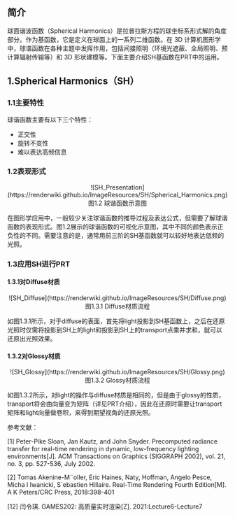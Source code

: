 ## 简介

球面谐波函数（Spherical Harmonics）是拉普拉斯方程的球坐标系形式解的角度部分。作为基函数，它是定义在球面上的一系列二维函数。在 3D 计算机图形学中，球谐函数在各种主题中发挥作用，包括间接照明（环境光遮蔽、全局照明、预计算辐射传输等）和 3D 形状建模等。下面主要介绍SH基函数在PRT中的运用。

## 1.Spherical Harmonics（SH）

### 1.1主要特性

球谐函数主要有以下三个特性：

* 正交性
* 旋转不变性
* 难以表达高频信息

### 1.2表现形式

<div align=center>![SH_Presentation](https://renderwiki.github.io/ImageResources/SH/Spherical_Harmonics.png)</div>

<center>图1.2 球谐函数示意图</center>

在图形学应用中，一般较少关注球谐函数的推导过程及表达公式，但需要了解球谐函数的表现形式。图1.2展示的球谐函数的可视化示意图，其中不同的颜色表示正负性的不同。需要注意的是，通常用前三阶的SH基函数就可以较好地表达低频的光照。

### 1.3应用SH进行PRT

#### 1.3.1对Diffuse材质

<div align=center>![SH_Diffuse](https://renderwiki.github.io/ImageResources/SH/Diffuse.png)</div>

<center>图1.3.1 Diffuse材质流程</center>

如图1.3.1所示，对于diffuse的表面，首先将light投影到SH基函数上，之后在还原光照时仅需将投影到SH上的light和投影到SH上的transport点乘并求和，就可以还原出光照效果。

#### 1.3.2对Glossy材质

<div align=center>![SH_Glossy](https://renderwiki.github.io/ImageResources/SH/Glossy.png)</div>

<center>图1.3.2 Glossy材质流程</center>

如图1.3.2所示，对light的操作与diffuse材质是相同的，但是由于glossy的性质，transport将会由向量变为矩阵（详见PRT介绍），因此在还原时需要让transport矩阵和light向量做卷积，来得到期望视角的还原光照。

参考文献：

[1] Peter-Pike Sloan, Jan Kautz, and John Snyder. Precomputed radiance transfer for real-time rendering in dynamic, low-frequency lighting environments[J]. ACM Transactions on
Graphics (SIGGRAPH 2002), vol. 21, no. 3, pp. 527-536, July 2002.

[2] Tomas Akenine-M¨oller, Eric Haines, Naty, Hoffman, Angelo Pesce, Micha l Iwanicki, S´ebastien Hillaire. Real-Time Rendering Fourth Edition[M]. A K Peters/CRC Press, 2018:398-401

[12] 闫令琪. GAMES202: 高质量实时渲染[Z]. 2021:Lecture6-Lecture7
